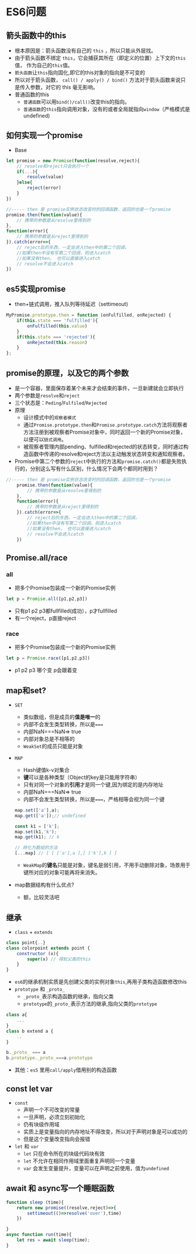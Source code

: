 # ES6问题

## 箭头函数中的this 
- 根本原因是：箭头函数没有自己的 `this` ，所以只能从外层找。
- 由于箭头函数不绑定 `this`，它会捕获其所在（即定义的位置）上下文的`this`值， 作为自己的`this`值。
- `箭头函数`让`this`指向固化,即它的this对象的指向是不可变的
- 所以对于箭头函数， `call() / apply() / bind()` 方法对于箭头函数来说只是传入参数，对它的 this 毫无影响。
- 普通函数的this
    - `普通函数`可以用`bind()/call()`改变this的指向。
    - `普通函数`的`this`指向调用对象，没有的或者全局就指向`window`（严格模式是undefined)

## 如何实现一个promise  
- Base
``` js
let promise = new Promise(function(resolve,reject){
    // resolve和reject只会执行一个
    if(...){
        resolve(value)
    }else{
        reject(error)
    }
})

//----- then 是 promise实例状态改变时的回调函数，返回的也是一个promise
promise.then(function(value){
    // 携带的参数是从resolve里得到的
},
function(error){
    // 携带的参数是从reject里得到的
}).catch(error=>{
    // reject后的东西，一定会进入then中的第二个回调，
    //如果then中没有写第二个回调，则进入catch
    //如果没有then， 也可以直接进入catch
    // resolve不会进入catch
})

```

## es5实现promise
- then+链式调用，推入队列等待延迟（settimeout)
``` js
MyPromise.prototype.then = function (onFulfilled, onRejected) {
    if(this.state === 'fulfilled'){
        onFulfilled(this.value)
    }
    if(this.state === 'rejected'){
        onRejected(this.reason)
    }
};
```

## promise的原理，以及它的两个参数 
- 是一个容器，里面保存着某个未来才会结束的事件，一旦新建就会立即执行
- 两个参数是`resolve`和`reject`
- 三个状态是：`Peding`/`Fulfiled`/`Rejected`
- 原理
    - 设计模式中的`观察者模式`
    - 通过`Promise.prototype.then`和`Promise.prototype.catch`方法将观察者方法注册到被观察者Promise对象中，同时返回一个新的Promise对象，以便可以`链式调用`。
    - 被观察者管理内部pending、fulfilled和rejected的状态转变，同时通过构造函数中传递的resolve和reject方法以主动触发状态转变和通知观察者。
- Promise中第二个参数的`reject`中执行的方法和`promise.catch()`都是失败执行的，分别这么写有什么区别，什么情况下会两个都同时用到？  
``` js
//----- then 是 promise实例状态改变时的回调函数，返回的也是一个promise
    promise.then(function(value){
        // 携带的参数是从resolve里得到的
    },
    function(error){
        // 携带的参数是从reject里得到的
    }).catch(error=>{
        // reject后的东西，一定会进入then中的第二个回调，
        //如果then中没有写第二个回调，则进入catch
        //如果没有then， 也可以直接进入catch
        // resolve不会进入catch
    })
```

## Promise.all/race
### all
- 把多个Promise包装成一个新的Promise实例
``` js
let p = Promise.all([p1,p2,p3])
```
- 只有p1 p2 p3都fullfilled(成功），p才fullfilled
- 有一个reject，p直接reject

### race
- 把多个Promise包装成一个新的Promise实例
``` js
let p = Promise.race([p1,p2,p3])
```
- p1 p2 p3 哪个变 p会跟着变

## map和set?
- `SET` 
    - 类似数组，但是成员的**值是唯一**的
    - 内部不会发生类型转换，所以是`===`
    - 内部NaN===NaN=> true
    - 内部对象总是不相等的
    - `WeakSet`的成员只能是对象
- `MAP`
    - Hash键值k-v对集合
    - **键**可以是各种类型（Object的key是只能用字符串）
    - 只有对同一个对象的**引用**才是同一个键,因为绑定的是内存地址
    - 内部NaN===NaN=> true
    - 内部不会发生类型转换，所以是`===`，严格相等会视为同一个键
    ``` js
    map.set(['a'],a);
    map.get(['a']);// undefined

    const k1 = ['k'];
    map.set(k1,'k');
    map.get(k1); // k

    // 转化为数组的方法
    [...map] // [ [ ['a'],a ],[ ['k'],k ] ] 
    ```
    - `WeakMap`的**键名**只能是对象，键名是弱引用，不用手动删除对象，场景用于键所对应的对象可能再将来消失。

- map数据结构有什么优点?  
    - 额，比较灵活吧

## 继承
- `class` + `extends` 
``` js
class point{..}
class colorpoint extends point {
    constructor (x){
        super(x) // 得到父类的this
    }
}
```
- `es6`的继承机制实质是先创建父类的实例对象`this`,再用子类构造函数修改this
- `prototype` 和 `_proto_`
    - `_proto_`表示构造函数的继承，指向父类
    - `prototype`的`_proto_`表示方法的继承,指向父类的`prototype`
``` js
class a{
    ...
}
class b extend a {
    ..
}

b._proto_ === a
b.prototype._proto_===a.prototype
```
- 其他：`es5` 里用`call/apply`借用别的构造函数

## const let var
- `const`
    - 声明一个不可改变的常量
    - 一旦声明，必须立刻初始化
    - 仍有块级作用域
    - 实质上是变量指向的内存地址不得改变，所以对于声明对象是可以成功的
    - 但是这个变量改变指向会报错
- `let` 和 `var`
    - `let` 只在命令所在的块级代码块有效
    - `let` 不允许在相同作用域里面重复声明同一个变量
    - `var` 会发生变量提升，变量可以在声明之前使用，值为`undefined`

## await 和 async写一个睡眠函数
``` js
function sleep (time){
    return new promise((resolve,reject)=>{
        settimeout(()=>resolve('over'),time)
    })

}
async function run(time){
    let res = await sleep(time);
}
```
